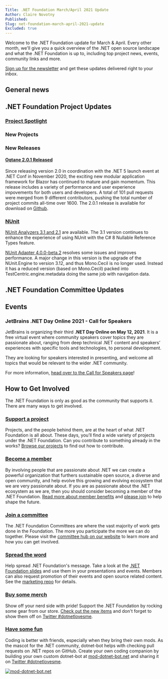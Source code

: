 ```yaml
---
Title: .NET Foundation March/April 2021 Update
Author: Claire Novotny
Published:
Slug: net-foundation-march-april-2021-update
Excluded: true
---
```

Welcome to the .NET Foundation update for March & April. Every other month, we'll give you a quick overview of the .NET open source landscape and what the .NET Foundation is up to, including top project news, events, community links and more.

[Sign up for the newsletter](http://eepurl.com/dhL_qb) and get these updates delivered right to your inbox.

## General news



## .NET Foundation Project Updates

### [Project Spotlight](https://dotnetfoundation.org/projects/spotlight)

### New Projects


### New Releases

#### [Oqtane 2.0.1 Released](https://www.oqtane.org/Resources/Blog/PostId/546/oqtane-201-now-available)

Since releasing version 2.0 in coordination with the .NET 5 launch event at .NET Conf in November 2020, the exciting new modular application framework for Blazor has continued to mature and gain momentum. This release includes a variety of performance and user experience impovements for both users and developers. A total of 101 pull requests were merged from 9 different contributors, pushing the total number of project commits all-time over 1600. The 2.0.1 release is available for download on 
[Github](https://github.com/oqtane/oqtane.framework/releases/tag/v2.0.1).

### [NUnit](https://nunit.org)

[NUnit Analyzers 3.1 and 2.1](https://github.com/nunit/nunit.analyzers/releases/tag/3.1.0) are available. The 3.1 version continues to enhance the experience of using NUnit with the C# 8 Nullable Reference Types feature.

[NUnit Adapter 4.0.0-beta.2](https://docs.nunit.org/articles/vs-test-adapter/Adapter-Release-Notes.html#nunit3-test-adapter-for-visual-studio---version-400-beta2---april-6-2021) resolves some issues and improves performance. A major change in this version is the upgrade of the NUnit.Engine to version 3.12, and thus Mono.Cecil is no longer used. Instead it has a reduced version (based on Mono.Cecil) packed into TestCentric.engine.metadata doing the same job with navigation data.

## .NET Foundation Committee Updates


## Events

### JetBrains .NET Day Online 2021 - Call for Speakers

JetBrains is organizing their third **.NET Day Online on May 12, 2021**. It is a free virtual event where community speakers cover topics they are passionate about, ranging from deep technical .NET content and speakers’ experiences with specific tools and technologies, to personal development.

They are looking for speakers interested in presenting, and welcome all topics that would be relevant to the wider .NET community.

For more information, [head over to the Call for Speakers page](https://blog.jetbrains.com/dotnet/2021/02/15/jetbrains-net-day-online-2021-call-for-speakers/?utm_source=newsletter&utm_medium=referral&utm_campaign=resharper&utm_content=dnf2021-02)!

## How to Get Involved
The .NET Foundation is only as good as the community that supports it. There are many ways to get involved. 

### [Support a project](https://dotnetfoundation.org/projects)
Projects, and the people behind them, are at the heart of what .NET Foundation is all about. These days, you’ll find a wide variety of projects under the .NET Foundation. Can you contribute to something already in the works? [Browse our projects](https://dotnetfoundation.org/projects) to find out how to contribute. 

### [Become a member](https://dotnetfoundation.org/member) 
By involving people that are passionate about .NET we can create a powerful organization that furthers sustainable open source, a diverse and open community, and help evolve this growing and evolving ecosystem that we are very passionate about. If you are as passionate about the .NET ecosystem as we are, then you should consider becoming a member of the .NET Foundation. [Read more about member benefits](https://dotnetfoundation.org/member) and [please join](https://dotnetfoundation.org/member/become-a-member) to help shape the future.

### [Join a committee](https://dotnetfoundation.org/community/committees)
The .NET Foundation Committees are where the vast majority of work gets done in the Foundation. The more you participate the more we can do together. Please visit the [committee hub on our website](https://dotnetfoundation.org/community/committees) to learn more and how you can get involved. 

### [Spread the word](https://github.com/dotnet-foundation/wg-marketing)
Help spread .NET Foundation's message. Take a look at the [.NET Foundation slides](https://dotnetfoundation.sharepoint.com/:p:/s/Marketing/EbxGONyybLRMoe6MgPNUEi4BdDuEWNLmdfV_s8INO9nWTw?e=mImEov) and use them in your presentations and events. Members can also request promotion of their events and open source related content. See the [marketing repo](https://github.com/dotnet-foundation/wg-marketing) for details. 

### [Buy some merch](https://store.dotnetfoundation.org/)
Show off your nerd side with pride! Support the .NET Foundation by rocking some gear from our store. [Check out the new items](https://store.dotnetfoundation.org/dotnetfoundation/accessories) and don't forget to show them off on [Twitter #dotnetlovesme](https://twitter.com/search?q=%23dotnetlovesme). 

### [Have some fun](https://mod-dotnet-bot.net)
Coding is better with friends, especially when they bring their own mods. As the mascot for the .NET community, dotnet-bot helps with checking pull requests on .NET repos on GitHub. Create your own coding companion by building your own custom dotnet-bot at [mod-dotnet-bot.net](https://mod-dotnet-bot.net) and sharing it on [Twitter #dotnetlovesme](https://twitter.com/search?q=%23dotnetlovesme). 

[![mod-dotnet-bot.net](https://user-images.githubusercontent.com/5115571/100276672-c670cf80-2f16-11eb-8a9f-2b8a90775a06.png)](https://mod-dotnet-bot.net)
